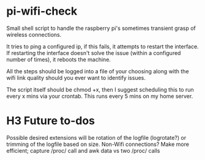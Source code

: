 # pi-wifi-check
Small shell script to handle the raspberry pi's sometimes transient grasp of wireless connections.

It tries to ping a configured ip, if this fails, it attempts to restart the interface.  If restarting the interface doesn't solve the issue (within a configured number of times), it reboots the machine.  

All the steps should be logged into a file of your choosing along with the wifi link quality should you ever want to identify issues.

The script itself should be chmod +x, then I suggest scheduling this to run every x mins via your crontab.  This runs every 5 mins on my home server.

# H3 Future to-dos
Possible desired extensions will be rotation of the logfile (logrotate?) or trimming of the logfile based on size.
Non-Wifi connections?
Make more efficient; capture /proc/ call and awk data vs two /proc/ calls
